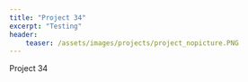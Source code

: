 ```yaml
---
title: "Project 34"
excerpt: "Testing"
header:
    teaser: /assets/images/projects/project_nopicture.PNG
---
```


Project 34